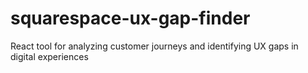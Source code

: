 # squarespace-ux-gap-finder
React tool for analyzing customer journeys and identifying UX gaps in digital experiences

